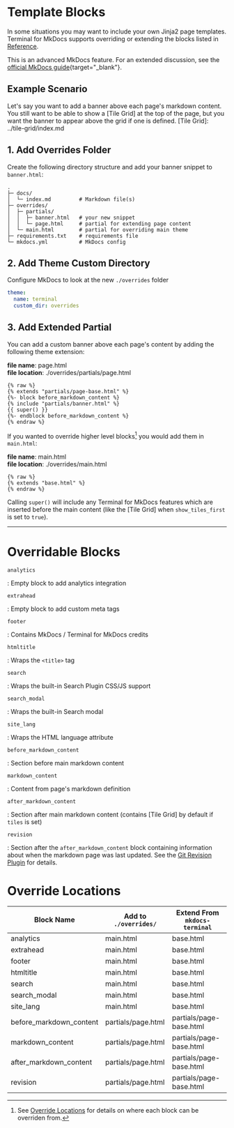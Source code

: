 # Template Blocks

In some situations you may want to include your own Jinja2 page templates.  Terminal for MkDocs supports overriding or extending the blocks listed in [Reference](blocks.md#overridable-blocks).  

This is an advanced MkDocs feature.  For an extended discussion, see the [official MkDocs guide]{target="_blank"}.


[official MkDocs guide]: https://www.mkdocs.org/user-guide/customizing-your-theme/#using-the-theme-custom_dir

## Example Scenario
Let's say you want to add a banner above each page's markdown content.  You still want to be able to show a [Tile Grid] at the top of the page, but you want the banner to appear above the grid if one is defined.
[Tile Grid]: ../tile-grid/index.md


## 1. Add Overrides Folder
Create the following directory structure and add your banner snippet to `banner.html`:

```directory
.
├─ docs/
│  └─ index.md         # Markdown file(s)
├─ overrides/
│  ├─ partials/ 
│  │  ├─ banner.html   # your new snippet
│  │  └─ page.html     # partial for extending page content
│  └─ main.html        # partial for overriding main theme
├─ requirements.txt    # requirements file
└─ mkdocs.yml          # MkDocs config
```


## 2. Add Theme Custom Directory
Configure MkDocs to look at the new `./overrides` folder
```yaml
theme:
  name: terminal
  custom_dir: overrides
```


## 3. Add Extended Partial 
You can add a custom banner above each page's content by adding the following theme extension:

**file name**: page.html  
**file location**: ./overrides/partials/page.html  

```jinja2
{% raw %}
{% extends "partials/page-base.html" %}
{%- block before_markdown_content %}
{% include "partials/banner.html" %}
{{ super() }}
{%- endblock before_markdown_content %}
{% endraw %}
```

If you wanted to override higher level blocks[^block-levels] you would add them in `main.html`: 

[^block-levels]: See [Override Locations](blocks.md#override-locations) for details on where each block can be overriden from.

**file name**: main.html  
**file location**: ./overrides/main.html  

```jinja2
{% raw %}
{% extends "base.html" %}
{% endraw %}
```

Calling `super()` will include any Terminal for MkDocs features which are inserted before the main content (like the [Tile Grid] when `show_tiles_first` is set to `true`).
<hr>

# Overridable Blocks

`analytics`

:   Empty block to add analytics integration


`extrahead`

:   Empty block to add custom meta tags


`footer`

:   Contains MkDocs / Terminal for MkDocs credits


`htmltitle`

:   Wraps the `<title>` tag


`search`

:   Wraps the built-in Search Plugin CSS/JS support


`search_modal`

:   Wraps the built-in Search modal


`site_lang`

:   Wraps the HTML language attribute


`before_markdown_content`

:   Section before main markdown content


`markdown_content`

:   Content from page's markdown definition


`after_markdown_content`

:   Section after main markdown content (contains [Tile Grid] by default if `tiles` is set)


`revision`

:   Section after the `after_markdown_content` block containing information about when the markdown page was last updated.  See the [Git Revision Plugin] for details.

[Git Revision Plugin]: ../plugins/git-revision


# Override Locations

| Block Name              | Add to `./overrides/` | Extend From `mkdocs-terminal` |
| ----------------------- | --------------------- | ----------------------------- |
| analytics               | main.html             | base.html                     |
| extrahead               | main.html             | base.html                     |
| footer                  | main.html             | base.html                     |
| htmltitle               | main.html             | base.html                     |
| search                  | main.html             | base.html                     |
| search_modal            | main.html             | base.html                     |
| site_lang               | main.html             | base.html                     |
| before_markdown_content | partials/page.html    | partials/page-base.html       |
| markdown_content        | partials/page.html    | partials/page-base.html       |
| after_markdown_content  | partials/page.html    | partials/page-base.html       |
| revision                | partials/page.html    | partials/page-base.html       |